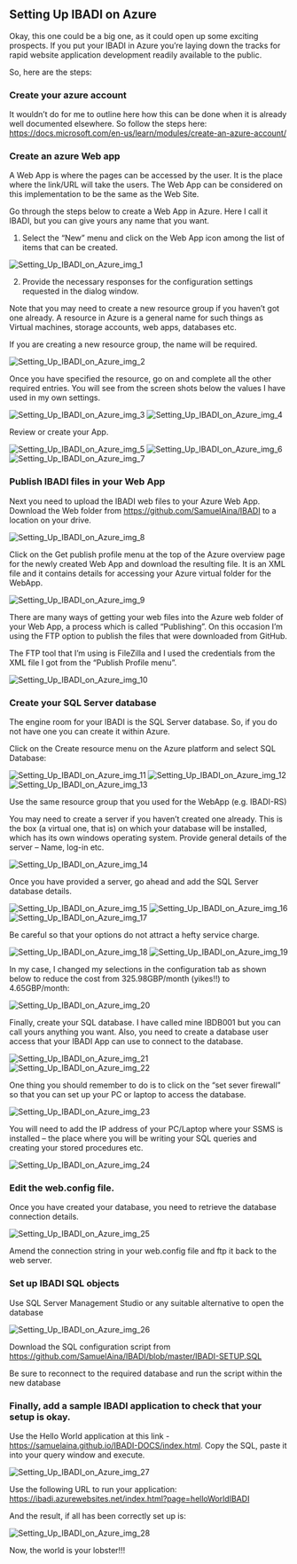 ## Setting Up IBADI on Azure

Okay, this one could be a big one, as it could open up some exciting prospects. If you put your IBADI in Azure you’re laying down the tracks for rapid website application development readily available to the public.

So, here are the steps:


### Create your azure account

It wouldn’t do for me to outline here how this can be done when it is already well documented elsewhere. So follow the steps here: 
https://docs.microsoft.com/en-us/learn/modules/create-an-azure-account/


### Create an azure Web app

A Web App is where the pages can be accessed by the user. It is the place where the link/URL will take the users. The Web App can be considered on this implementation to be the same as the Web Site. 

Go through the steps below to create a Web App in Azure. Here I call it IBADI, but you can give yours any name that you want.

1.  Select the “New” menu and click on the Web App icon among the list of items that can be created.

<img src="https://github.com/SamuelAina/IBADI-DOCS/blob/master/images/Setting_Up_IBADI_on_Azure_img_1.png?raw=1" alt="Setting_Up_IBADI_on_Azure_img_1"/>


2. Provide the necessary responses for the configuration settings requested in the dialog window.

Note that you may need to create a new resource group if you haven’t got one already. A resource in Azure is a general name for such things as Virtual machines, storage accounts, web apps, databases etc.

If you are creating a new resource group, the name will be required.
 
<img src="https://raw.githubusercontent.com/SamuelAina/IBADI-DOCS/master/images/Setting_Up_IBADI_on_Azure_img_3.png?raw=1" alt="Setting_Up_IBADI_on_Azure_img_2"/>

Once you have specified the resource, go on and complete all the other required entries.
You will see from the screen shots below the values I have used in my own settings.

<img src="https://raw.githubusercontent.com/SamuelAina/IBADI-DOCS/master/images/Setting_Up_IBADI_on_Azure_img_3.pngraw=1" alt="Setting_Up_IBADI_on_Azure_img_3"/>
<img src="https://github.com/SamuelAina/IBADI-DOCS/raw/master/images/Setting_Up_IBADI_on_Azure_img_4.PNG?raw=true%22" alt="Setting_Up_IBADI_on_Azure_img_4"/>

Review or create your App.

<img src="https://github.com/SamuelAina/IBADI-DOCS/raw/master/images/Setting_Up_IBADI_on_Azure_img_5.PNG?raw=true%22" alt="Setting_Up_IBADI_on_Azure_img_5"/>
<img src="https://github.com/SamuelAina/IBADI-DOCS/raw/master/images/Setting_Up_IBADI_on_Azure_img_6.PNG?raw=true%22" alt="Setting_Up_IBADI_on_Azure_img_6"/>
<img src="https://github.com/SamuelAina/IBADI-DOCS/raw/master/images/Setting_Up_IBADI_on_Azure_img_7.PNG?raw=true%22" alt="Setting_Up_IBADI_on_Azure_img_7"/>

### Publish IBADI files in your Web App

Next you need to upload the IBADI web files to your Azure Web App. Download the Web folder from https://github.com/SamuelAina/IBADI to a location on your drive. 

<img src="https://github.com/SamuelAina/IBADI-DOCS/raw/master/images/Setting_Up_IBADI_on_Azure_img_8.PNG?raw=true%22" alt="Setting_Up_IBADI_on_Azure_img_8"/>


Click on the Get publish profile menu at the top of the Azure overview page for the newly created Web App and download the resulting file. It is an XML file and it contains details for accessing your Azure virtual folder for the WebApp.

<img src="https://github.com/SamuelAina/IBADI-DOCS/raw/master/images/Setting_Up_IBADI_on_Azure_img_9.PNG?raw=true%22" alt="Setting_Up_IBADI_on_Azure_img_9"/>

There are many ways of getting your web files into the Azure web folder of your Web App, a process which is called “Publishing”. On this occasion I’m using the FTP option to publish the files that were downloaded from GitHub.

The FTP tool that I’m using is FileZilla and I used the credentials from the XML file I got from the “Publish Profile menu”.

<img src="https://github.com/SamuelAina/IBADI-DOCS/raw/master/images/Setting_Up_IBADI_on_Azure_img_10.PNG?raw=true%22" alt="Setting_Up_IBADI_on_Azure_img_10"/>



### Create your SQL Server database

The engine room for your IBADI is the SQL Server database. So, if you do not have one you can create it within Azure.
 
Click on the Create resource menu on the Azure platform and select SQL Database:

<img src="https://github.com/SamuelAina/IBADI-DOCS/raw/master/images/Setting_Up_IBADI_on_Azure_img_11.PNG?raw=true%22" alt="Setting_Up_IBADI_on_Azure_img_11"/>
<img src="https://github.com/SamuelAina/IBADI-DOCS/raw/master/images/Setting_Up_IBADI_on_Azure_img_12.PNG?raw=true%22" alt="Setting_Up_IBADI_on_Azure_img_12"/>
<img src="https://github.com/SamuelAina/IBADI-DOCS/raw/master/images/Setting_Up_IBADI_on_Azure_img_13.PNG?raw=true%22" alt="Setting_Up_IBADI_on_Azure_img_13"/>

Use the same resource group that you used for the WebApp (e.g. IBADI-RS)

You may need to create a server if you haven’t created one already. This is the box (a virtual one, that is) on which your database will be installed, which has its own windows operating system. Provide general details of the server – Name, log-in etc.

<img src="https://github.com/SamuelAina/IBADI-DOCS/raw/master/images/Setting_Up_IBADI_on_Azure_img_14.PNG?raw=true%22" alt="Setting_Up_IBADI_on_Azure_img_14"/>

Once you have provided a server, go ahead and add the SQL Server database details.

<img src="https://github.com/SamuelAina/IBADI-DOCS/raw/master/images/Setting_Up_IBADI_on_Azure_img_15.PNG?raw=true%22" alt="Setting_Up_IBADI_on_Azure_img_15"/>
<img src="https://github.com/SamuelAina/IBADI-DOCS/raw/master/images/Setting_Up_IBADI_on_Azure_img_16.PNG?raw=true%22" alt="Setting_Up_IBADI_on_Azure_img_16"/>
<img src="https://github.com/SamuelAina/IBADI-DOCS/raw/master/images/Setting_Up_IBADI_on_Azure_img_17.PNG?raw=true%22" alt="Setting_Up_IBADI_on_Azure_img_17"/>

Be careful so that your options do not attract a hefty service charge.

<img src="https://github.com/SamuelAina/IBADI-DOCS/raw/master/images/Setting_Up_IBADI_on_Azure_img_18.PNG?raw=true%22" alt="Setting_Up_IBADI_on_Azure_img_18"/>
<img src="https://github.com/SamuelAina/IBADI-DOCS/raw/master/images/Setting_Up_IBADI_on_Azure_img_19.PNG?raw=true%22" alt="Setting_Up_IBADI_on_Azure_img_19"/>

In my case, I changed my selections in the configuration tab as shown below to reduce the cost from 325.98GBP/month (yikes!!) to 4.65GBP/month: 

<img src="https://github.com/SamuelAina/IBADI-DOCS/raw/master/images/Setting_Up_IBADI_on_Azure_img_20.PNG?raw=true%22" alt="Setting_Up_IBADI_on_Azure_img_20"/>

Finally, create your SQL database. I have called mine IBDB001 but you can call yours anything you want. Also, you need to create a database user access that your IBADI App can use to connect to the database.

<img src="https://github.com/SamuelAina/IBADI-DOCS/raw/master/images/Setting_Up_IBADI_on_Azure_img_21.PNG?raw=true%22" alt="Setting_Up_IBADI_on_Azure_img_21"/>
<img src="https://github.com/SamuelAina/IBADI-DOCS/raw/master/images/Setting_Up_IBADI_on_Azure_img_22.PNG?raw=true%22" alt="Setting_Up_IBADI_on_Azure_img_22"/>

One thing you should remember to do is to click on the “set sever firewall” so that you can set up your PC or laptop to access the database. 

<img src="https://github.com/SamuelAina/IBADI-DOCS/raw/master/images/Setting_Up_IBADI_on_Azure_img_23.PNG?raw=true%22" alt="Setting_Up_IBADI_on_Azure_img_23"/>

You will need to add the IP address of your PC/Laptop where your SSMS is installed – the place where you will be writing your SQL queries and creating your stored procedures etc.

<img src="https://github.com/SamuelAina/IBADI-DOCS/raw/master/images/Setting_Up_IBADI_on_Azure_img_24.PNG?raw=true%22" alt="Setting_Up_IBADI_on_Azure_img_24"/>

### Edit the web.config file.

Once you have created your database, you need to retrieve the database connection details. 

<img src="https://github.com/SamuelAina/IBADI-DOCS/raw/master/images/Setting_Up_IBADI_on_Azure_img_25.PNG?raw=true%22" alt="Setting_Up_IBADI_on_Azure_img_25"/>

Amend the connection string in your web.config file and ftp it back to the web server.

### Set up IBADI SQL objects

Use SQL Server Management Studio or any suitable alternative to open the database

<img src="https://github.com/SamuelAina/IBADI-DOCS/raw/master/images/Setting_Up_IBADI_on_Azure_img_26.PNG?raw=true%22" alt="Setting_Up_IBADI_on_Azure_img_26"/>

Download the SQL configuration script from https://github.com/SamuelAina/IBADI/blob/master/IBADI-SETUP.SQL

Be sure to reconnect to the required database and run the script within the new database



### Finally, add a sample IBADI application to check that your setup is okay.

Use the Hello World application at this link - https://samuelaina.github.io/IBADI-DOCS/index.html. Copy the SQL, paste it into your query window and execute.

<img src="https://github.com/SamuelAina/IBADI-DOCS/raw/master/images/Setting_Up_IBADI_on_Azure_img_27.PNG?raw=true%22" alt="Setting_Up_IBADI_on_Azure_img_27"/>

Use the following URL to run your application:
https://ibadi.azurewebsites.net/index.html?page=helloWorldIBADI

And the result, if all has been correctly set up is:

<img src="https://github.com/SamuelAina/IBADI-DOCS/raw/master/images/Setting_Up_IBADI_on_Azure_img_28.PNG?raw=true%22" alt="Setting_Up_IBADI_on_Azure_img_28"/>

Now, the world is your lobster!!!


